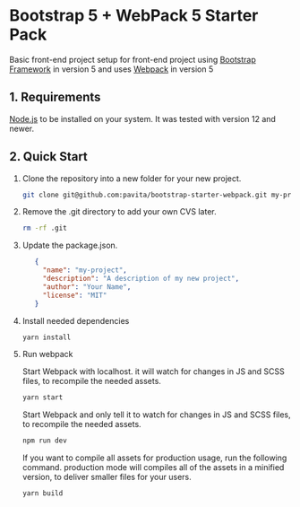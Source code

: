 # Bootstrap 5 + WebPack 5 Starter Pack

Basic front-end project setup for front-end project using [Bootstrap Framework](http://getbootstrap.com/) in version 5 and uses [Webpack](https://webpack.js.org/) in version 5

## 1. Requirements

[Node.js](https://nodejs.org/en/) to be installed on your system. It was tested with version 12 and newer.

## 2. Quick Start

1. Clone the repository into a new folder for your new project.

    ```bash
    git clone git@github.com:pavita/bootstrap-starter-webpack.git my-project
    ```

2. Remove the .git directory to add your own CVS later.

    ```bash
    rm -rf .git
    ```

3. Update the package.json.

    ```JSON
       {
         "name": "my-project",
         "description": "A description of my new project",
         "author": "Your Name",
         "license": "MIT"
       }
    ```

4. Install needed dependencies

    ```bash
    yarn install
    ```

5. Run webpack

    Start Webpack with localhost. it will watch for changes in JS and SCSS files, to recompile the needed assets.

    ```bash
    yarn start
    ```

    Start Webpack and only tell it to watch for changes in JS and SCSS files, to recompile the needed assets.

    ```bash
    npm run dev
    ```

    If you want to compile all assets for production usage, run the following command. production mode will compiles all of the assets in a minified version, to deliver smaller files for your users.

    ```bash
    yarn build
    ```
